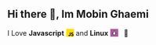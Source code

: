 ## Hi there 👋, <strong>Im Mobin Ghaemi</strong>

<main>
  <p style="display: flex; align-items: center; gap: 4px;">
    I Love <strong>Javascript</strong>
    <img src="images/js.png" width="16" />
    and <strong>Linux</strong> 
    <img src="images/linux.png" width="16" /> &nbsp; 🥰
  </p>
</main>
